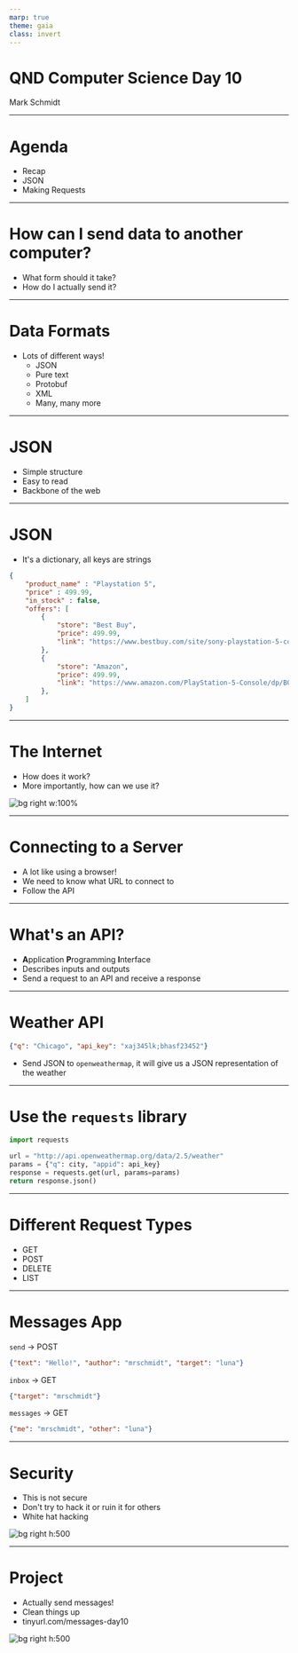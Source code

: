 ```yaml
---
marp: true
theme: gaia
class: invert
---
```


# QND Computer Science Day 10
Mark Schmidt

---

# Agenda

- Recap
- JSON
- Making Requests

---

# How can I send data to another computer?

- What form should it take?
- How do I actually send it?

---

# Data Formats

- Lots of different ways!
    - JSON
    - Pure text
    - Protobuf
    - XML
    - Many, many more

---

# JSON

- Simple structure
- Easy to read
- Backbone of the web

---

# JSON

- It's a dictionary, all keys are strings
```json
{
    "product_name" : "Playstation 5",
    "price" : 499.99,
    "in_stock" : false,
    "offers": [
        {
            "store": "Best Buy",
            "price": 499.99,
            "link": "https://www.bestbuy.com/site/sony-playstation-5-console/6426149.p?skuId=6426149"
        },
        {
            "store": "Amazon",
            "price": 499.99,
            "link": "https://www.amazon.com/PlayStation-5-Console/dp/B08FC5L3RG"
        },
    ]
}
```

---

# The Internet

- How does it work?
- More importantly, how can we use it?

![bg right w:100%](../assets/small_doge.jpeg)

--- 

# Connecting to a Server

- A lot like using a browser!
- We need to know what URL to connect to
- Follow the API

---

# What's an API?

- **A**pplication **P**rogramming **I**nterface
- Describes inputs and outputs
- Send a request to an API and receive a response


---

# Weather API

```json
{"q": "Chicago", "api_key": "xaj345lk;bhasf23452"}
```
- Send JSON to `openweathermap`, it will give us a JSON representation of the weather
---

# Use the `requests` library

```python
import requests

url = "http://api.openweathermap.org/data/2.5/weather"
params = {"q": city, "appid": api_key} 
response = requests.get(url, params=params)
return response.json()

```

---

# Different Request Types

- GET
- POST
- DELETE
- LIST


---

# Messages App

`send` -> POST
```json
{"text": "Hello!", "author": "mrschmidt", "target": "luna"}
```
`inbox` -> GET
```json
{"target": "mrschmidt"}
```
`messages` -> GET
```json
{"me": "mrschmidt", "other": "luna"}
```


---

# Security

- This is not secure
- Don't try to hack it or ruin it for others
- White hat hacking

![bg right h:500](../assets/hackerman.jpeg)

---

# Project

- Actually send messages!
- Clean things up
- tinyurl.com/messages-day10

![bg right h:500](../assets/messages-day10-qr.png)
